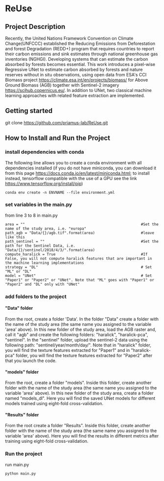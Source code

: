# ReUse
## Project Description
Recently, the United Nations Framework Convention on Climate Change(UNFCCC) established the Reducing Emissions from Deforestation and forest Degradation (REDD+) program 
that requires countries to report their carbon emissions and sink estimates through national greenhouse gas inventories (NGHGI). Developing systems
that can estimate the carbon absorbed by forests becomes essential. This work introduces a pixel-wise Regressive UNet to estimate carbon absorbed by forests and nature reserves without in situ 
observations, using open data from ESA's CCI Biomass project https://climate.esa.int/en/projects/biomass/ for Above Ground Biomass (AGB) together with Sentinel-2 imagery
https://scihub.copernicus.eu/. 
In addition to UNet, two classical machine learning approaches with related feature extraction are implemented.
## Getting started
git clone https://github.com/priamus-lab/ReUse.git
## How to Install and Run the Project
### install dependencies with conda
The following line allows you to create a conda environment with all dependencies installed (if you do not have miniconda, you can download it from this 
page https://docs.conda.io/en/latest/miniconda.html; to install instead, tensorflow compatible with the use of a GPU see the link https://www.tensorflow.org/install/pip)

```
conda env create -n ENVNAME --file environment.yml
```

### set variables in the main.py
from line 3 to 8 in main.py

```
area = ""                                                     #Set the name of the study area, i.e. "europa"
path_agb = "Data/{}/agb.tif".format(area)                     #leave like this
path_sentinel = ""                                            #Set the path for the Sentinel Data, i.e. "Data/{}/sentinel/2018/4/3/".format(area)
compute_haralick = True                                       #If False, you will not compute haralick features that are important in the machine learning implementations
strategy = "DL"                                               # Set "ML" or "DL"
model = "UNet"                                                # Set "Paper1" or "Paper2" or "UNet". Note that "ML" goes with "Paper1" or "Paper2" and "DL" only with "UNet"
```

### add folders to the project
#### "Data" folder
From the root, create a folder 'Data'. In the folder "Data" create a folder with the name of the study area (the same name you assigned to the variable 'area' above). 
In this new folder of the study area, load the AGB raster and, call it "agb" and create the following folders: "haralick", "haralick-pca", "sentinel".
In the "sentinel" folder, upload the sentinel-2 data using the following path: "sentinel/year/month/day/".
Note that in "haralick" folder, you will find the texture features extracted for "Paper1" and in "haralick-pca" folder, you will find the texture features extracted for "Paper2" after that you launch the code.
#### "models" folder
From the root, create a folder "models". Inside this folder, create another folder with the name of the study area (the same name you assigned to the variable 'area' above).
In this new folder of the study area, create a folder named "models_dl". Here you will find the saved UNet models for different models trained using eight-fold cross-validation.
#### "Results" folder
From the root create a folder "Results". Inside this folder, create another folder with the name of the study area (the same name you assigned to the variable 'area' above).
Here you will find the results in different metrics after training using eight-fold cross-validation.
### Run the project
run  main.py

```
python main.py
```




